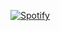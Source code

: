 [![Spotify](https://spotify-badge-python-flask.vercel.app/api/spotify-playing)](https://open.spotify.com/user/apriandri)


